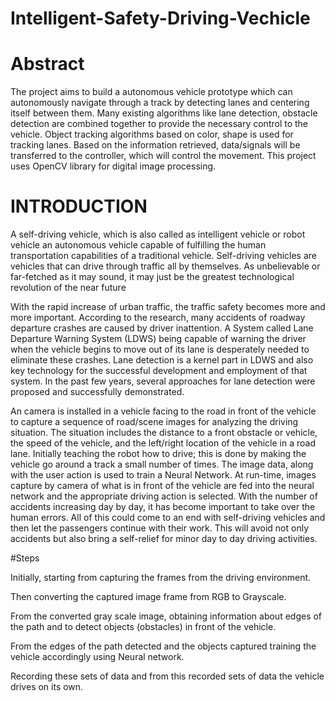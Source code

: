 # Intelligent-Safety-Driving-Vechicle

# Abstract

The project aims to build a autonomous vehicle prototype which can autonomously navigate through a track by detecting lanes and centering itself between them. Many existing algorithms like lane detection, obstacle detection are combined together to provide the necessary control to the vehicle. Object tracking algorithms based on color, shape is used for tracking lanes. Based on the information retrieved, data/signals will be transferred to the controller, which will control the movement. This project uses OpenCV library for digital image processing.

# INTRODUCTION

A self-driving vehicle, which is also called  as  intelligent vehicle or robot vehicle an autonomous vehicle capable of fulfilling the human transportation capabilities of a traditional vehicle. Self-driving vehicles are vehicles that can drive through traffic all by themselves. As unbelievable or far-fetched as it may sound, it may just be the greatest technological revolution of the near future

With the rapid increase of urban traffic, the traffic safety becomes more and more important. According to the research, many accidents of roadway departure crashes are caused by driver inattention. A System called Lane Departure Warning System (LDWS) being capable of warning the driver when the vehicle begins to move out of its lane is desperately needed to eliminate these crashes. Lane detection is a kernel part in LDWS and also key technology for the successful development and employment of that system. In the past few years, several approaches for lane detection were proposed and successfully demonstrated.

An camera is installed in a vehicle facing to the road in front of the vehicle to capture a sequence of road/scene images for analyzing the driving situation. The situation includes the distance to a front obstacle or vehicle, the speed of the vehicle, and the left/right location of the vehicle in a road lane.
Initially teaching the robot how to drive; this is done by making the vehicle go around a track a small number of times. The image data, along with the user action is used to train a Neural Network. At run-time, images capture by camera of what is in front of the vehicle are fed into the neural network and the appropriate driving action is selected. 
With the number of accidents increasing day by day, it has become important to take over the human errors.  All of this could come to an end with self-driving vehicles and then let the passengers continue with their work. This will avoid not only accidents but also bring a self-relief for minor day to day driving activities.

#Steps

Initially, starting from capturing the frames from the driving environment.

Then converting the captured image frame from RGB to Grayscale. 

From the converted gray scale image, obtaining information about edges of the path and to detect objects (obstacles) in front of the vehicle.

From the edges of the path detected and the objects captured training the vehicle accordingly using Neural network.

Recording these sets of data and from this recorded sets of data the vehicle drives on its own.
